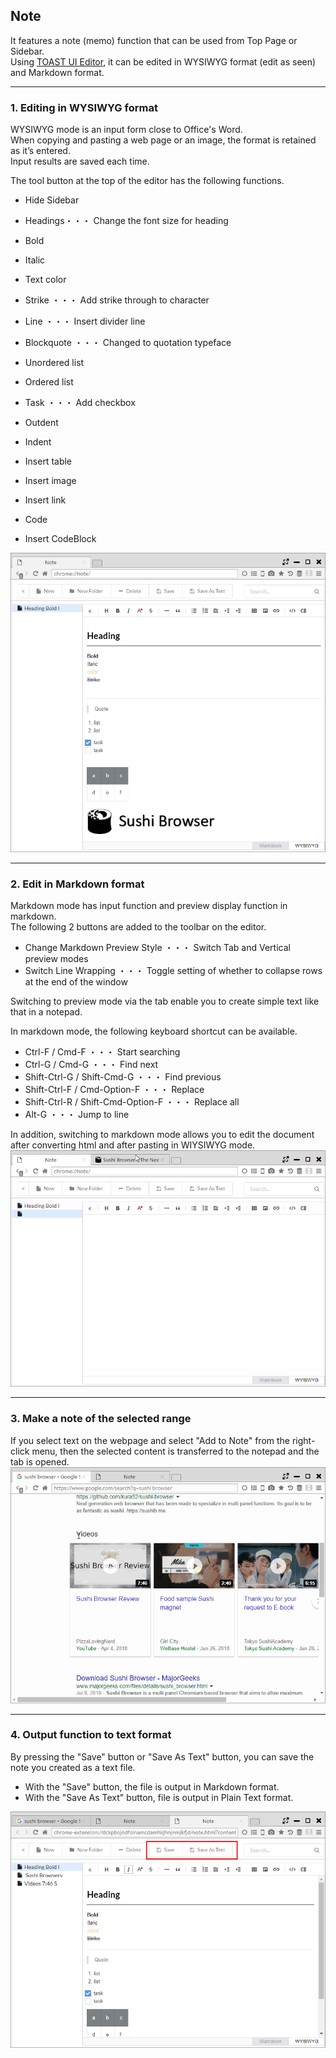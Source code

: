 ## Note

It features a note (memo) function that can be used from Top Page or Sidebar.  
Using [TOAST UI Editor](http://ui.toast.com/tui-editor/), it can be edited in WYSIWYG format (edit as seen) and Markdown format.

*********

### 1. Editing in WYSIWYG format

WYSIWYG mode is an input form close to Office's Word.  
When copying and pasting a web page or an image, the format is retained as it’s entered.  
Input results are saved each time.  

The tool button at the top of the editor has the following functions. 

- Hide Sidebar


- Headings・・・ Change the font size for heading
- Bold
- Italic
- Text color
- Strike ・・・ Add strike through to character


- Line ・・・ Insert divider line
- Blockquote ・・・ Changed to quotation typeface


- Unordered list
- Ordered list
- Task ・・・ Add checkbox
- Outdent
- Indent


- Insert table
- Insert image
- Insert link


- Code
- Insert CodeBlock

![note-wysiwyg](img/note-wysiwyg.png)

*********

### 2. Edit in Markdown format

Markdown mode has input function and preview display function in markdown.  
The following 2 buttons are added to the toolbar on the editor.
- Change Markdown Preview Style ・・・ Switch Tab and Vertical preview modes
- Switch Line Wrapping ・・・ Toggle setting of whether to collapse rows at the end of the window

Switching to preview mode via the tab enable you to create simple text like that in a notepad.   

In markdown mode, the following keyboard shortcut can be available.  

- Ctrl-F / Cmd-F ・・・ Start searching
- Ctrl-G / Cmd-G ・・・ Find next
- Shift-Ctrl-G / Shift-Cmd-G ・・・ Find previous
- Shift-Ctrl-F / Cmd-Option-F ・・・ Replace
- Shift-Ctrl-R / Shift-Cmd-Option-F ・・・ Replace all
- Alt-G ・・・ Jump to line

In addition, switching to markdown mode allows you to edit the document after converting html and after pasting in WIYSIWYG mode.  
![note-markdown](img/note-markdown.gif)

*********

### 3. Make a note of the selected range

If you select text on the webpage and select "Add to Note" from the right-click menu,
then the selected content is transferred to the notepad and the tab is opened.
![note-selection](img/note-selection.gif)

*********

### 4. Output function to text format

By pressing the "Save" button or "Save As Text" button, you can save the note you created as a text file.  

- With the "Save" button, the file is output in Markdown format.  
- With the "Save As Text" button, file is output in Plain Text format.

![note-save](img/note-save.png)
